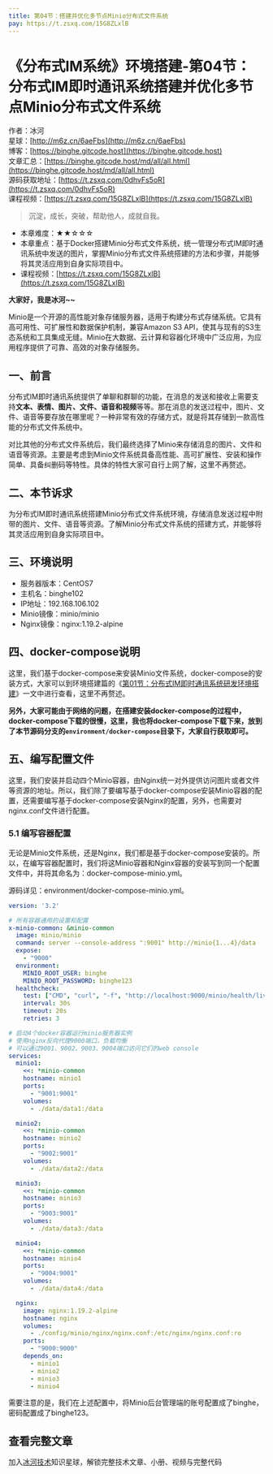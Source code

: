 ```yaml
---
title: 第04节：搭建并优化多节点Minio分布式文件系统
pay: https://t.zsxq.com/15G8ZLxlB
---
```


# 《分布式IM系统》环境搭建-第04节：分布式IM即时通讯系统搭建并优化多节点Minio分布式文件系统

作者：冰河
<br/>星球：[http://m6z.cn/6aeFbs](http://m6z.cn/6aeFbs)
<br/>博客：[https://binghe.gitcode.host](https://binghe.gitcode.host)
<br/>文章汇总：[https://binghe.gitcode.host/md/all/all.html](https://binghe.gitcode.host/md/all/all.html)
<br/>源码获取地址：[https://t.zsxq.com/0dhvFs5oR](https://t.zsxq.com/0dhvFs5oR)
<br/>课程视频：[https://t.zsxq.com/15G8ZLxlB](https://t.zsxq.com/15G8ZLxlB)

> 沉淀，成长，突破，帮助他人，成就自我。

* 本章难度：★★☆☆☆
* 本章重点：基于Docker搭建Minio分布式文件系统，统一管理分布式IM即时通讯系统中发送的图片，掌握Minio分布式文件系统搭建的方法和步骤，并能够将其灵活应用到自身实际项目中。
* 课程视频：[https://t.zsxq.com/15G8ZLxlB](https://t.zsxq.com/15G8ZLxlB)

**大家好，我是冰河~~**

Minio是一个开源的高性能对象存储服务器，适用于构建分布式存储系统。它具有高可用性、可扩展性和数据保护机制，兼容Amazon S3  API，使其与现有的S3生态系统和工具集成无缝。Minio在大数据、云计算和容器化环境中广泛应用，为应用程序提供了可靠、高效的对象存储服务。

## 一、前言

分布式IM即时通讯系统提供了单聊和群聊的功能，在消息的发送和接收上需要支持**文本、表情、图片、文件、语音和视频**等等。那在消息的发送过程中，图片、文件、语音等要存放在哪里呢？一种非常有效的存储方式，就是将其存储到一款高性能的分布式文件系统中。

对比其他的分布式文件系统后，我们最终选择了Minio来存储消息的图片、文件和语音等资源。主要是考虑到Minio文件系统具备高性能、高可扩展性、安装和操作简单、具备纠删码等特性。具体的特性大家可自行上网了解，这里不再赘述。

## 二、本节诉求

为分布式IM即时通讯系统搭建Minio分布式文件系统环境，存储消息发送过程中附带的图片、文件、语音等资源。了解Minio分布式文件系统的搭建方式，并能够将其灵活应用到自身实际项目中。

## 三、环境说明

- 服务器版本：CentOS7
- 主机名：binghe102
- IP地址：192.168.106.102
- Minio镜像：minio/minio
- Nginx镜像：nginx:1.19.2-alpine

## 四、docker-compose说明

这里，我们基于docker-compose来安装Minio文件系统，docker-compose的安装方式，大家可以到环境搭建篇的《[第01节：分布式IM即时通讯系统研发环境搭建](https://articles.zsxq.com/id_6xu1kbor9t4e.html)》一文中进行查看，这里不再赘述。

**另外，大家可能由于网络的问题，在搭建安装docker-compose的过程中，docker-compose下载的很慢，这里，我也将docker-compose下载下来，放到了本节源码分支的`environment/docker-compose`目录下，大家自行获取即可。**

## 五、编写配置文件

这里，我们安装并启动四个Minio容器，由Nginx统一对外提供访问图片或者文件等资源的地址。所以，我们除了要编写基于docker-compose安装Minio容器的配置，还需要编写基于docker-compose安装Nginx的配置，另外，也需要对nginx.conf文件进行配置。

### 5.1 编写容器配置

无论是Minio文件系统，还是Nginx，我们都是基于docker-compose安装的。所以，在编写容器配置时，我们将这Minio容器和Nginx容器的安装写到同一个配置文件中，并将其命名为：docker-compose-minio.yml。

源码详见：environment/docker-compose-minio.yml。

```yaml
version: '3.2'

# 所有容器通用的设置和配置
x-minio-common: &minio-common
  image: minio/minio
  command: server --console-address ":9001" http://minio{1...4}/data
  expose:
    - "9000"
  environment:
    MINIO_ROOT_USER: binghe
    MINIO_ROOT_PASSWORD: binghe123
  healthcheck:
    test: ["CMD", "curl", "-f", "http://localhost:9000/minio/health/live"]
    interval: 30s
    timeout: 20s
    retries: 3

# 启动4个docker容器运行minio服务器实例
# 使用nginx反向代理9000端口，负载均衡
# 可以通过9001、9002、9003、9004端口访问它们的web console
services:
  minio1:
    <<: *minio-common
    hostname: minio1
    ports:
      - "9001:9001"
    volumes:
      - ./data/data1:/data

  minio2:
    <<: *minio-common
    hostname: minio2
    ports:
      - "9002:9001"
    volumes:
      - ./data/data2:/data

  minio3:
    <<: *minio-common
    hostname: minio3
    ports:
      - "9003:9001"
    volumes:
      - ./data/data3:/data

  minio4:
    <<: *minio-common
    hostname: minio4
    ports:
      - "9004:9001"
    volumes:
      - ./data/data4:/data

  nginx:
    image: nginx:1.19.2-alpine
    hostname: nginx
    volumes:
      - ./config/minio/nginx/nginx.conf:/etc/nginx/nginx.conf:ro
    ports:
      - "9000:9000"
    depends_on:
      - minio1
      - minio2
      - minio3
      - minio4
```

需要注意的是，我们在上述配置中，将Minio后台管理端的账号配置成了binghe，密码配置成了binghe123。

## 查看完整文章

加入[冰河技术](https://public.zsxq.com/groups/48848484411888.html)知识星球，解锁完整技术文章、小册、视频与完整代码